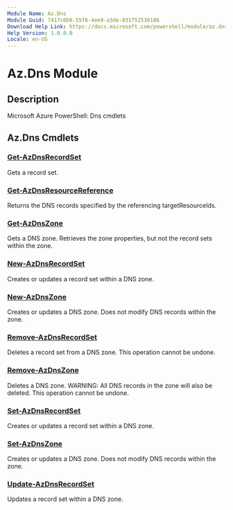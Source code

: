 ```yaml
---
Module Name: Az.Dns
Module Guid: 7417c0b6-55f6-4ee9-a3de-831752536106
Download Help Link: https://docs.microsoft.com/powershell/module/az.dns
Help Version: 1.0.0.0
Locale: en-US
---
```


# Az.Dns Module
## Description
Microsoft Azure PowerShell: Dns cmdlets

## Az.Dns Cmdlets
### [Get-AzDnsRecordSet](Get-AzDnsRecordSet.md)
Gets a record set.

### [Get-AzDnsResourceReference](Get-AzDnsResourceReference.md)
Returns the DNS records specified by the referencing targetResourceIds.

### [Get-AzDnsZone](Get-AzDnsZone.md)
Gets a DNS zone.
Retrieves the zone properties, but not the record sets within the zone.

### [New-AzDnsRecordSet](New-AzDnsRecordSet.md)
Creates or updates a record set within a DNS zone.

### [New-AzDnsZone](New-AzDnsZone.md)
Creates or updates a DNS zone.
Does not modify DNS records within the zone.

### [Remove-AzDnsRecordSet](Remove-AzDnsRecordSet.md)
Deletes a record set from a DNS zone.
This operation cannot be undone.

### [Remove-AzDnsZone](Remove-AzDnsZone.md)
Deletes a DNS zone.
WARNING: All DNS records in the zone will also be deleted.
This operation cannot be undone.

### [Set-AzDnsRecordSet](Set-AzDnsRecordSet.md)
Creates or updates a record set within a DNS zone.

### [Set-AzDnsZone](Set-AzDnsZone.md)
Creates or updates a DNS zone.
Does not modify DNS records within the zone.

### [Update-AzDnsRecordSet](Update-AzDnsRecordSet.md)
Updates a record set within a DNS zone.

